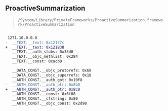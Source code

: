 ## ProactiveSummarization

> `/System/Library/PrivateFrameworks/ProactiveSummarization.framework/ProactiveSummarization`

```diff

 1271.10.0.0.0
-  __TEXT.__text: 0x12177c
+  __TEXT.__text: 0x121838
   __TEXT.__auth_stubs: 0x33d0
   __TEXT.__objc_methlist: 0x284
   __TEXT.__const: 0xacb0

   __DATA_CONST.__objc_protorefs: 0x60
   __DATA_CONST.__objc_superrefs: 0x18
   __AUTH_CONST.__auth_got: 0x19f8
-  __AUTH_CONST.__auth_ptr: 0x8b0
+  __AUTH_CONST.__auth_ptr: 0x8c0
   __AUTH_CONST.__const: 0x6f08
   __AUTH_CONST.__cfstring: 0x80
   __AUTH_CONST.__objc_const: 0x2d98

```
